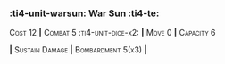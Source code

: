 ### :ti4-unit-warsun: **War Sun** :ti4-te:

<span style="font-variant:small-caps;">Cost 12</span> __|__ <span style="font-variant:small-caps;">Combat 5 :ti4-unit-dice-x2:</span> __|__ <span style="font-variant:small-caps;">Move 0</span> __|__ <span style="font-variant:small-caps;">Capacity 6</span>


__|__ <span style="font-variant:small-caps;">Sustain Damage</span> __|__ <span style="font-variant:small-caps;">Bombardment 5(x3)</span> __|__

